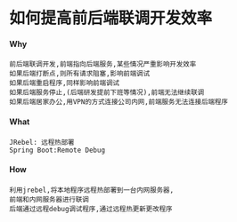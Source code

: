 # 如何提高前后端联调开发效率

#### Why
	前后端联调开发,前端指向后端服务,某些情况严重影响开发效率
	如果后端打断点,则所有请求阻塞,影响前端调试
	如果后端重启程序,同样影响前端调试
	如果后端服务停止,(后端研发提前下班等情况),前端无法继续联调
	如果后端居家办公,用VPN的方式连接公司内网,前端服务无法连接后端程序
#### What
	JRebel: 远程热部署
	Spring Boot:Remote Debug
#### How
    利用jrebel,将本地程序远程热部署到一台内网服务器,
    前端和内网服务器进行联调
    后端通过远程debug调试程序,通过远程热更新更改程序
